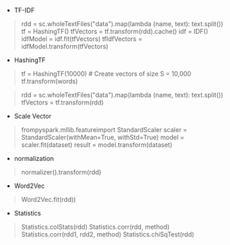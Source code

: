 - TF-IDF 

> rdd = sc.wholeTextFiles("data").map(lambda (name, text): text.split())
> tf = HashingTF()
> tfVectors = tf.transform(rdd).cache()
> idf = IDF()
> idfModel = idf.fit(tfVectors)
> tfIdfVectors = idfModel.transform(tfVectors)

- HashingTF

> tf = HashingTF(10000)  # Create vectors of size S = 10,000
> tf.transform(words)

> rdd = sc.wholeTextFiles("data").map(lambda (name, text): text.split())
> tfVectors = tf.transform(rdd)



- Scale Vector
> frompyspark.mllib.featureimport StandardScaler
> scaler = StandardScaler(withMean=True, withStd=True)
> model = scaler.fit(dataset)
> result = model.transform(dataset)

- normalization 
> normalizer().transform(rdd)


- Word2Vec
> Word2Vec.fit(rdd))


- Statistics

> Statistics.colStats(rdd)
> Statistics.corr(rdd, method)
> Statistics.corr(rdd1, rdd2, method)
> Statistics.chiSqTest(rdd)
